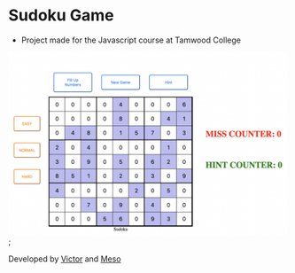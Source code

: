 # Sudoku Game

- Project made for the Javascript course at Tamwood College

![sudoku](./readme_img/sudoku_demo.png);

Developed by [Victor](https://github.com/victor-web-dev) and [Meso](https://github.com/meso1007)
